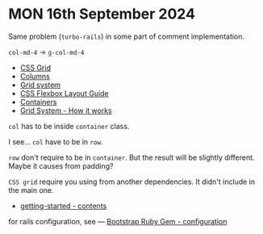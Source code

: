 # MON 16th September 2024

Same problem (`turbo-rails`) in some part of comment implementation.

`col-md-4` -> `g-col-md-4`

- [CSS Grid](https://getbootstrap.com/docs/5.3/layout/css-grid/)
- [Columns](https://getbootstrap.com/docs/5.3/layout/columns/)
- [Grid system](https://getbootstrap.com/docs/5.3/layout/grid/)
- [CSS Flexbox Layout Guide](https://css-tricks.com/snippets/css/a-guide-to-flexbox/#flexbox-background)
- [Containers](https://getbootstrap.com/docs/5.3/layout/containers/)
- [Grid System - How it works](https://getbootstrap.com/docs/5.3/layout/grid/#how-it-works)

`col` has to be inside `container` class.

I see… `col` have to be in `row`.

`row` don't require to be in `container`. But the result will be slightly different. Maybe it causes from padding?

`CSS grid` require you using from another dependencies. It didn't include in the main one.

- [getting-started - contents](https://getbootstrap.com/docs/5.3/getting-started/contents/)

for rails configuration, see — [Bootstrap Ruby Gem - configuration](https://github.com/twbs/bootstrap-rubygem?tab=readme-ov-file#configuration)
